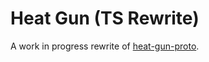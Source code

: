 # Heat Gun (TS Rewrite)
A work in progress rewrite of [heat-gun-proto](https://github.com/Radbuglet/heat-gun-proto).